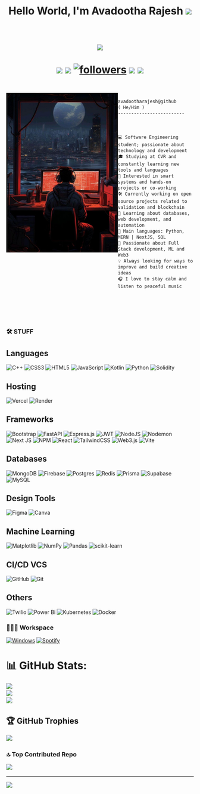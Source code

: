 <!--The Baade above--->
<!--website used ::: https://markdownlivepreview.com/ + other markups --->

<h1 align="center">
  Hello World, I'm Avadootha Rajesh  <!-- Hand gift-->
  <img src="https://media.giphy.com/media/hvRJCLFzcasrR4ia7z/giphy.gif" width='30'>
<br/>
<br/>
  <!-- Typing SVG by DenverCoder1 - https://github.com/DenverCoder1/readme-typing-svg -->
  <p align="center">
  <a href="https://github.com/DenverCoder1/readme-typing-svg"><img src="https://readme-typing-svg.herokuapp.com?lines=Software+Enginering+Student;Always%20learning%20new%20things;Tech%20Enthusiast;🐍Python%20Coder❤️&center=true&width=380&height=45" /></a></a>
</p>


  <!--BADGES-->
<p>
  <!--email-->
  <img src="https://custom-icon-badges.demolab.com/badge/avadootha.rajesh.netha@gmail.com-red?style=for-the-badge&logo=mention&logoColor=white" />
  <!--linkedin--> 
  <a href="https://www.linkedin.com/in/oscar-chitay">
  <img src="https://custom-icon-badges.demolab.com/badge/-LinkedIn-yellow?style=for-the-badge&logoColor=white&logo=linkeIn"/></a>
<!--followers / follow-->
<a href="https://github.com/avadootharajesh?tab=followers">
    <img alt="followers" title="Follow me on Github" src="https://custom-icon-badges.demolab.com/github/followers/avadootharajesh?color=55960c&labelColor=488207&style=for-the-badge&logo=person-add&label=Follow&logoColor=white"/></a>
<!--repositories-->
<a href="https://github.com/avadootharajesh?tab=repositories">
<img src="https://custom-icon-badges.demolab.com/badge/-My%20Repos-purple?style=for-the-badge&logoColor=white&logo=repo"/></a>
<!--location-->
<img src="https://custom-icon-badges.demolab.com/badge/Location-Hyderabad-blue?style=for-the-badge&logo=location&logoColor=white"></a>
</p>
</h1>

<br/>
<img align="left" src="https://github.com/avadootharajesh/avadootharajesh/blob/main/devimg2.jpg?raw=true" alt="I chang with Sora the original picture, i dont know the artist" width="300" />
<!-- <br/> -->

```
avadootharajesh@github
( He/Him )
-------------------------



💻 Software Engineering student; passionate about technology and development
🎓 Studying at CVR and constantly learning new tools and languages
🤖 Interested in smart systems and hands-on projects or co-working
🛠 Currently working on open source projects related to validation and blockchain
🌱 Learning about databases, web development, and automation
🌟 Main languages: Python, MERN | NextJS, SQL
🚀 Passionate about Full Stack development, ML and Web3
💡 Always looking for ways to improve and build creative ideas
🎧 I love to stay calm and listen to peaceful music





```
<h1></h1>
<!-- <br/> -->



### 🛠️ STUFF
## Languages
![C++](https://img.shields.io/badge/c++-%2300599C.svg?style=for-the-badge&logo=c%2B%2B&logoColor=white) ![CSS3](https://img.shields.io/badge/css3-%231572B6.svg?style=for-the-badge&logo=css3&logoColor=white) ![HTML5](https://img.shields.io/badge/html5-%23E34F26.svg?style=for-the-badge&logo=html5&logoColor=white) ![JavaScript](https://img.shields.io/badge/javascript-%23323330.svg?style=for-the-badge&logo=javascript&logoColor=%23F7DF1E) ![Kotlin](https://img.shields.io/badge/kotlin-%237F52FF.svg?style=for-the-badge&logo=kotlin&logoColor=white) ![Python](https://img.shields.io/badge/python-3670A0?style=for-the-badge&logo=python&logoColor=ffdd54) ![Solidity](https://img.shields.io/badge/Solidity-%23363636.svg?style=for-the-badge&logo=solidity&logoColor=white)

## Hosting 
![Vercel](https://img.shields.io/badge/vercel-%23000000.svg?style=for-the-badge&logo=vercel&logoColor=white) ![Render](https://img.shields.io/badge/Render-%46E3B7.svg?style=for-the-badge&logo=render&logoColor=white)

<!-- ![Firebase](https://img.shields.io/badge/firebase-%23039BE5.svg?style=for-the-badge&logo=firebase) -->

## Frameworks
![Bootstrap](https://img.shields.io/badge/bootstrap-%238511FA.svg?style=for-the-badge&logo=bootstrap&logoColor=white) ![FastAPI](https://img.shields.io/badge/FastAPI-005571?style=for-the-badge&logo=fastapi) ![Express.js](https://img.shields.io/badge/express.js-%23404d59.svg?style=for-the-badge&logo=express&logoColor=%2361DAFB) ![JWT](https://img.shields.io/badge/JWT-black?style=for-the-badge&logo=JSON%20web%20tokens) ![NodeJS](https://img.shields.io/badge/node.js-6DA55F?style=for-the-badge&logo=node.js&logoColor=white) ![Nodemon](https://img.shields.io/badge/NODEMON-%23323330.svg?style=for-the-badge&logo=nodemon&logoColor=%BBDEAD) ![Next JS](https://img.shields.io/badge/Next-black?style=for-the-badge&logo=next.js&logoColor=white) ![NPM](https://img.shields.io/badge/NPM-%23CB3837.svg?style=for-the-badge&logo=npm&logoColor=white) ![React](https://img.shields.io/badge/react-%2320232a.svg?style=for-the-badge&logo=react&logoColor=%2361DAFB) ![TailwindCSS](https://img.shields.io/badge/tailwindcss-%2338B2AC.svg?style=for-the-badge&logo=tailwind-css&logoColor=white) ![Web3.js](https://img.shields.io/badge/web3.js-F16822?style=for-the-badge&logo=web3.js&logoColor=white) ![Vite](https://img.shields.io/badge/vite-%23646CFF.svg?style=for-the-badge&logo=vite&logoColor=white)

## Databases
![MongoDB](https://img.shields.io/badge/MongoDB-%234ea94b.svg?style=for-the-badge&logo=mongodb&logoColor=white) ![Firebase](https://img.shields.io/badge/firebase-a08021?style=for-the-badge&logo=firebase&logoColor=ffcd34) ![Postgres](https://img.shields.io/badge/postgres-%23316192.svg?style=for-the-badge&logo=postgresql&logoColor=white) ![Redis](https://img.shields.io/badge/redis-%23DD0031.svg?style=for-the-badge&logo=redis&logoColor=white) ![Prisma](https://img.shields.io/badge/Prisma-3982CE?style=for-the-badge&logo=Prisma&logoColor=white) ![Supabase](https://img.shields.io/badge/Supabase-3ECF8E?style=for-the-badge&logo=supabase&logoColor=white) ![MySQL](https://img.shields.io/badge/mysql-4479A1.svg?style=for-the-badge&logo=mysql&logoColor=white)

## Design Tools
![Figma](https://img.shields.io/badge/figma-%23F24E1E.svg?style=for-the-badge&logo=figma&logoColor=white) ![Canva](https://img.shields.io/badge/Canva-%2300C4CC.svg?style=for-the-badge&logo=Canva&logoColor=white)

## Machine Learning
![Matplotlib](https://img.shields.io/badge/Matplotlib-%23ffffff.svg?style=for-the-badge&logo=Matplotlib&logoColor=black) ![NumPy](https://img.shields.io/badge/numpy-%23013243.svg?style=for-the-badge&logo=numpy&logoColor=white) ![Pandas](https://img.shields.io/badge/pandas-%23150458.svg?style=for-the-badge&logo=pandas&logoColor=white) ![scikit-learn](https://img.shields.io/badge/scikit--learn-%23F7931E.svg?style=for-the-badge&logo=scikit-learn&logoColor=white)

## CI/CD VCS
![GitHub](https://img.shields.io/badge/github-%23121011.svg?style=for-the-badge&logo=github&logoColor=white) ![Git](https://img.shields.io/badge/git-%23F05033.svg?style=for-the-badge&logo=git&logoColor=white)

## Others
![Twilio](https://img.shields.io/badge/Twilio-F22F46?style=for-the-badge&logo=Twilio&logoColor=white) ![Power Bi](https://img.shields.io/badge/power_bi-F2C811?style=for-the-badge&logo=powerbi&logoColor=black) ![Kubernetes](https://img.shields.io/badge/kubernetes-%23326ce5.svg?style=for-the-badge&logo=kubernetes&logoColor=white) ![Docker](https://img.shields.io/badge/docker-%230db7ed.svg?style=for-the-badge&logo=docker&logoColor=white)


### 👨🏽‍💻 Workspace
<p>
    <a href="#"><img alt="Windows" src="https://img.shields.io/badge/Windows_11-0078D6?style=for-the-badge&logo=windows&logoColor=white"></a>
    <a href="#"><img alt="Spotify" src="https://img.shields.io/badge/Spotify-1ED760?&style=for-the-badge&logo=spotify&logoColor=white"></a>
</p>

# 📊 GitHub Stats:
![](https://github-readme-stats.vercel.app/api?username=avadootharajesh&theme=dark&hide_border=false&include_all_commits=true&count_private=true)<br/><!---Stat1-->
![](https://nirzak-streak-stats.vercel.app/?user=avadootharajesh&theme=dark&hide_border=false)<br/><!---Stat2-->
![](https://github-readme-stats.vercel.app/api/top-langs/?username=avadootharajesh&theme=dark&hide_border=false&include_all_commits=true&count_private=true&layout=compact) <!---Stat3-->

## 🏆 GitHub Trophies
![](https://github-profile-trophy.vercel.app/?username=avadootharajesh&theme=aura&no-frame=false&no-bg=true&margin-w=4)

### 🔝 Top Contributed Repo
![](https://github-contributor-stats.vercel.app/api?username=avadootharajesh&limit=5&theme=dark&combine_all_yearly_contributions=true)

---
[![](https://visitcount.itsvg.in/api?id=avadootharajesh&icon=0&color=0)](https://visitcount.itsvg.in)



























<!-- Proudly created with GPRM ( https://gprm.itsvg.in ) -->
